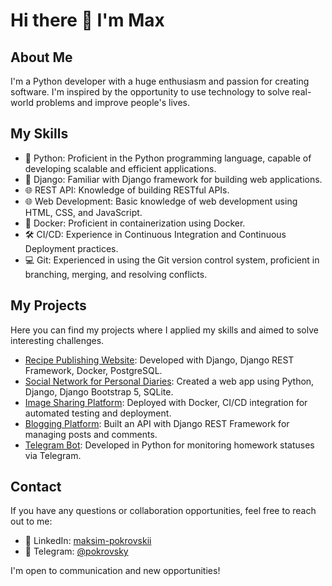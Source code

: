 # Hi there 👋 I'm Max

## About Me
I'm a Python developer with a huge enthusiasm and passion for creating software. I'm inspired by the opportunity to use technology to solve real-world problems and improve people's lives.

## My Skills
* 🐍 Python: Proficient in the Python programming language, capable of developing scalable and efficient applications.
* 🌟 Django: Familiar with Django framework for building web applications.
* 🌐 REST API: Knowledge of building RESTful APIs.
* 🌐 Web Development: Basic knowledge of web development using HTML, CSS, and JavaScript.
* 🐳 Docker: Proficient in containerization using Docker.
* 🛠 CI/CD: Experience in Continuous Integration and Continuous Deployment practices.
* 💻 Git: Experienced in using the Git version control system, proficient in branching, merging, and resolving conflicts.

## My Projects
Here you can find my projects where I applied my skills and aimed to solve interesting challenges.

* [Recipe Publishing Website](https://github.com/MPokrovsky18/foodgram-project-react): Developed with Django, Django REST Framework, Docker, PostgreSQL.
* [Social Network for Personal Diaries](https://github.com/MPokrovsky18/django_sprint4): Created a web app using Python, Django, Django Bootstrap 5, SQLite.
* [Image Sharing Platform](https://github.com/MPokrovsky18/kittygram_final): Deployed with Docker, CI/CD integration for automated testing and deployment.
* [Blogging Platform](https://github.com/MPokrovsky18/api_final_yatube): Built an API with Django REST Framework for managing posts and comments.
* [Telegram Bot](https://github.com/MPokrovsky18/homework_bot): Developed in Python for monitoring homework statuses via Telegram.


## Contact
If you have any questions or collaboration opportunities, feel free to reach out to me:

* 🔗 LinkedIn: [maksim-pokrovskii](https://www.linkedin.com/in/maksim-pokrovskii-b003a6294/)
* 💬 Telegram: [@pokrovsky](https://t.me/pokrovsky)

I'm open to communication and new opportunities!

<!--
**MPokrovsky18/MPokrovsky18** is a ✨ _special_ ✨ repository because its `README.md` (this file) appears on your GitHub profile.

Here are some ideas to get you started:

- 🔭 I’m currently working on ...
- 🌱 I’m currently learning ...
- 👯 I’m looking to collaborate on ...
- 🤔 I’m looking for help with ...
- 💬 Ask me about ...
- 📫 How to reach me: ...
- 😄 Pronouns: ...
- ⚡ Fun fact: ...
-->



